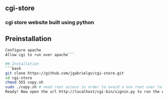 ## cgi-store
### cgi store website built using python

## Preinstallation
```bash
Configure apache
Allow cgi to run over apache```

## Installation
```bash
git clone https://github.com/jgabrielgv/cgi-store.git
cd cgi-store
chmod 555 copy.sh
sudo ./copy.sh # need root access in order to avoid a non root user to remove the files
Ready! Now open the url http://localhost/cgi-bin/signin.py to run the website```
